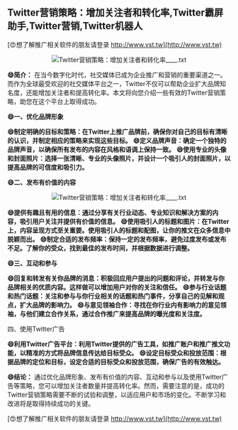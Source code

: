 ## **Twitter营销策略：增加关注者和转化率,Twitter霸屏助手,Twitter营销,Twitter机器人**

[😍想了解推广相关软件的朋友请登录 http://www.vst.tw](http://www.vst.tw)

 <center><img src="https://vst.tw/MP4/tuiguang/png/1.png" alt="Twitter营销策略：增加关注者和转化率____.txt"></center>

**😄简介：**
在当今数字化时代，社交媒体已成为企业推广和营销的重要渠道之一。而作为全球最受欢迎的社交媒体平台之一，Twitter不仅可以帮助企业扩大品牌知名度，还能增加关注者和提高转化率。本文将向您介绍一些有效的Twitter营销策略，助您在这个平台上取得成功。

**😄一、优化品牌形象**

**😄制定明确的目标和策略：在Twitter上推广品牌前，确保你对自己的目标有清晰的认识，并制定相应的策略来实现这些目标。**
**😄定义品牌声音：确定一个独特的品牌声音，以确保所有发布的内容在风格和语调上保持一致。**
**😄使用专业的头像和封面照片：选择一张清晰、专业的头像照片，并设计一个吸引人的封面照片，以提高品牌的可信度和吸引力。**

**😄二、发布有价值的内容**

 <center><img src="https://vst.tw/MP4/tuiguang/png/3.png" alt="Twitter营销策略：增加关注者和转化率____.txt"></center>

**😄提供有趣且有用的信息：通过分享有关行业动态、专业知识和解决方案的内容，吸引用户关注并提供有价值的信息。**
**😄使用吸引人的标题和图片：在Twitter上，内容呈现方式至关重要。使用吸引人的标题和配图，让你的推文在众多信息中脱颖而出。**
**😄制定合适的发布频率：保持一定的发布频率，避免过度发布或发布不足。了解你的受众，找到最佳的发布时间，并根据数据进行调整。**

**😄三、互动和参与**

**😄回复和转发有关你品牌的消息：积极回应用户提出的问题和评论，并转发与你品牌相关的优质内容。这样做可以增加用户对你的关注和信任。**
**😄参与行业话题和热门话题：关注和参与与你行业相关的话题和热门事件，分享自己的见解和观点，扩大品牌的影响力。**
**😄与意见领袖合作：寻找在你行业内有影响力的意见领袖，与他们建立合作关系，通过合作推广来提高品牌的曝光度和关注度。**

四、使用Twitter广告

**😄利用Twitter广告平台：利用Twitter提供的广告工具，如推广账户和推广推文功能，以精准的方式将品牌信息传达给目标受众。**
**😄设定目标受众和投放范围：根据品牌的定位和目标，设定合适的目标受众和投放范围，确保广告的有效触达。**

**😄结论：**
通过优化品牌形象、发布有价值的内容、互动和参与以及使用Twitter广告等策略，您可以增加关注者数量并提高转化率。然而，需要注意的是，成功的Twitter营销策略需要不断的试验和调整，以适应用户和市场的变化。不断学习和改进将是取得持续成功的关键。

[😍想了解推广相关软件的朋友请登录 http://www.vst.tw](http://www.vst.tw)



